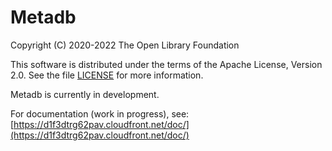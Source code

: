 Metadb
======

Copyright (C) 2020-2022 The Open Library Foundation  

This software is distributed under the terms of the Apache License,
Version 2.0.  See the file
[LICENSE](https://github.com/metadb-project/metadb/blob/master/LICENSE)
for more information.

Metadb is currently in development.

For documentation (work in progress), see:
[https://d1f3dtrg62pav.cloudfront.net/doc/](https://d1f3dtrg62pav.cloudfront.net/doc/)
